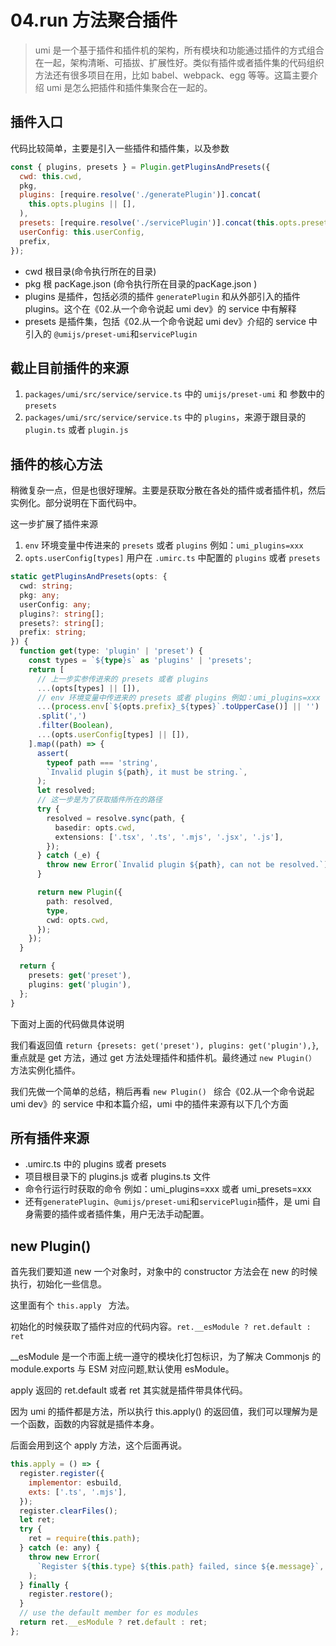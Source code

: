# 04.run 方法聚合插件

> umi 是一个基于插件和插件机的架构，所有模块和功能通过插件的方式组合在一起，架构清晰、可插拔、扩展性好。类似有插件或者插件集的代码组织方法还有很多项目在用，比如 babel、webpack、egg 等等。这篇主要介绍 umi 是怎么把插件和插件集聚合在一起的。

## 插件入口

代码比较简单，主要是引入一些插件和插件集，以及参数

```javascript
const { plugins, presets } = Plugin.getPluginsAndPresets({
  cwd: this.cwd,
  pkg,
  plugins: [require.resolve('./generatePlugin')].concat(
    this.opts.plugins || [],
  ),
  presets: [require.resolve('./servicePlugin')].concat(this.opts.presets || []),
  userConfig: this.userConfig,
  prefix,
});
```
- cwd 根目录(命令执行所在的目录)
- pkg 根 pacKage.json (命令执行所在目录的pacKage.json )
- plugins 是插件，包括必须的插件 `generatePlugin` 和从外部引入的插件 plugins。这个在《02.从一个命令说起 umi dev》的 service 中有解释
- presets 是插件集，包括《02.从一个命令说起 umi dev》介绍的 service 中引入的 `@umijs/preset-umi`和`servicePlugin`

## 截止目前插件的来源
1. `packages/umi/src/service/service.ts` 中的 `umijs/preset-umi` 和 参数中的 `presets`
2. `packages/umi/src/service/service.ts` 中的 `plugins`，来源于跟目录的 `plugin.ts` 或者 `plugin.js`

## 插件的核心方法

稍微复杂一点，但是也很好理解。主要是获取分散在各处的插件或者插件机，然后实例化。部分说明在下面代码中。

这一步扩展了插件来源

1. `env` 环境变量中传进来的 `presets` 或者 `plugins` 例如：`umi_plugins=xxx`
2. `opts.userConfig[types]` 用户在 `.umirc.ts` 中配置的 `plugins` 或者 `presets`

```typescript
static getPluginsAndPresets(opts: {
  cwd: string;
  pkg: any;
  userConfig: any;
  plugins?: string[];
  presets?: string[];
  prefix: string;
}) {
  function get(type: 'plugin' | 'preset') {
    const types = `${type}s` as 'plugins' | 'presets';
    return [
      // 上一步实参传进来的 presets 或者 plugins
      ...(opts[types] || []),
      // env 环境变量中传进来的 presets 或者 plugins 例如：umi_plugins=xxx
      ...(process.env[`${opts.prefix}_${types}`.toUpperCase()] || '')
      .split(',')
      .filter(Boolean),
      ...(opts.userConfig[types] || []),
    ].map((path) => {
      assert(
        typeof path === 'string',
        `Invalid plugin ${path}, it must be string.`,
      );
      let resolved;
      // 这一步是为了获取插件所在的路径
      try {
        resolved = resolve.sync(path, {
          basedir: opts.cwd,
          extensions: ['.tsx', '.ts', '.mjs', '.jsx', '.js'],
        });
      } catch (_e) {
        throw new Error(`Invalid plugin ${path}, can not be resolved.`);
      }

      return new Plugin({
        path: resolved,
        type,
        cwd: opts.cwd,
      });
    });
  }

  return {
    presets: get('preset'),
    plugins: get('plugin'),
  };
}
```

下面对上面的代码做具体说明

我们看返回值 `return {presets: get('preset'), plugins: get('plugin'),}`,重点就是 get 方法，通过 get 方法处理插件和插件机。最终通过 `new Plugin(）` 方法实例化插件。

我们先做一个简单的总结，稍后再看 `new Plugin() ` 综合《02.从一个命令说起 umi dev》的 service 中和本篇介绍，umi 中的插件来源有以下几个方面

## 所有插件来源

- .umirc.ts 中的 plugins 或者 presets
- 项目根目录下的 plugins.js 或者 plugins.ts 文件
- 命令行运行时获取的命令 例如：umi_plugins=xxx 或者 umi_presets=xxx
- 还有`generatePlugin`、`@umijs/preset-umi`和`servicePlugin`插件，是 umi 自身需要的插件或者插件集，用户无法手动配置。

## new Plugin()

首先我们要知道 new 一个对象时，对象中的 constructor 方法会在 new 的时候执行，初始化一些信息。

这里面有个 `this.apply ` 方法。

初始化的时候获取了插件对应的代码内容。`ret.__esModule ? ret.default : ret`

__esModule 是一个市面上统一遵守的模块化打包标识，为了解决 Commonjs 的 module.exports 与 ESM 对应问题,默认使用 esModule。

apply 返回的 ret.default 或者 ret 其实就是插件带具体代码。

因为 umi 的插件都是方法，所以执行 this.apply() 的返回值，我们可以理解为是一个函数，函数的内容就是插件本身。

后面会用到这个 apply 方法，这个后面再说。

```javascript
this.apply = () => {
  register.register({
    implementor: esbuild,
    exts: ['.ts', '.mjs'],
  });
  register.clearFiles();
  let ret;
  try {
    ret = require(this.path);
  } catch (e: any) {
    throw new Error(
      `Register ${this.type} ${this.path} failed, since ${e.message}`,
    );
  } finally {
    register.restore();
  }
  // use the default member for es modules
  return ret.__esModule ? ret.default : ret;
};
```
